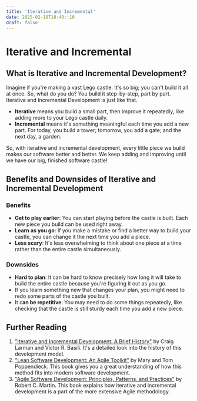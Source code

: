 ```yaml
---
title: 'Iterative and Incremental'
date: 2025-02-18T18:40::10
draft: false
---
```


# Iterative and Incremental

## What is Iterative and Incremental Development?

Imagine if you're making a vast Lego castle. It's so big; you can't build it all at once. So, what do you do? You build it step-by-step, part by part. Iterative and Incremental Development is just like that.

- **Iterative** means you build a small part, then improve it repeatedly, like adding more to your Lego castle daily.
- **Incremental** means it's something meaningful each time you add a new part. For today, you build a tower; tomorrow, you add a gate; and the next day, a garden.

So, with iterative and incremental development, every little piece we build makes our software better and better. We keep adding and improving until we have our big, finished software castle!

## Benefits and Downsides of Iterative and Incremental Development

### Benefits

- **Get to play earlier**: You can start playing before the castle is built. Each new piece you build can be used right away.
- **Learn as you go**: If you make a mistake or find a better way to build your castle, you can change it the next time you add a piece.
- **Less scary**: It's less overwhelming to think about one piece at a time rather than the entire castle simultaneously.

### Downsides

- **Hard to plan**: It can be hard to know precisely how long it will take to build the entire castle because you're figuring it out as you go.
- If you learn something new that changes your plan, you might need to redo some parts of the castle you built.
- It c**an be repetitive**: You may need to do some things repeatedly, like checking that the castle is still sturdy each time you add a new piece.

## Further Reading

1. ["Iterative and Incremental Development: A Brief History"](http://www.craiglarman.com/wiki/downloads/misc/history-of-iterative-larman-and-basili-ieee-computer.pdf) by Craig Larman and Victor R. Basili. It's a detailed look into the history of this development model.
2. ["Lean Software Development: An Agile Toolkit"](https://www.amazon.com/Lean-Software-Development-Agile-Toolkit/dp/0321150783) by Mary and Tom Poppendieck. This book gives you a great understanding of how this method fits into modern software development.
3. ["Agile Software Development: Principles, Patterns, and Practices"](https://www.amazon.com/Software-Development-Principles-Patterns-Practices/dp/0135974445) by Robert C. Martin. This book explains how iterative and incremental development is a part of the more extensive Agile methodology.
